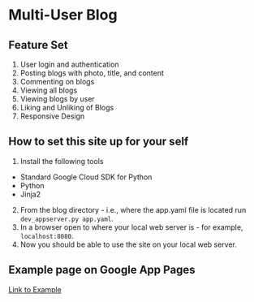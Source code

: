 # Multi-User Blog

## Feature Set
1. User login and authentication
2. Posting blogs with photo, title, and content
3. Commenting on blogs
4. Viewing all blogs
5. Viewing blogs by user
6. Liking and Unliking of Blogs
7. Responsive Design

## How to set this site up for your self

1. Install the following tools
  * Standard Google Cloud SDK for Python
  * Python
  * Jinja2
2. From the blog directory - i.e., where the app.yaml file is located run `dev_appserver.py app.yaml`.
3. In a browser open to where your local web server is - for example, `localhost:8080`.
4. Now you should be able to use the site on your local web server.

## Example page on Google App Pages
[Link to Example](https://turing-outrider-161118.appspot.com)
